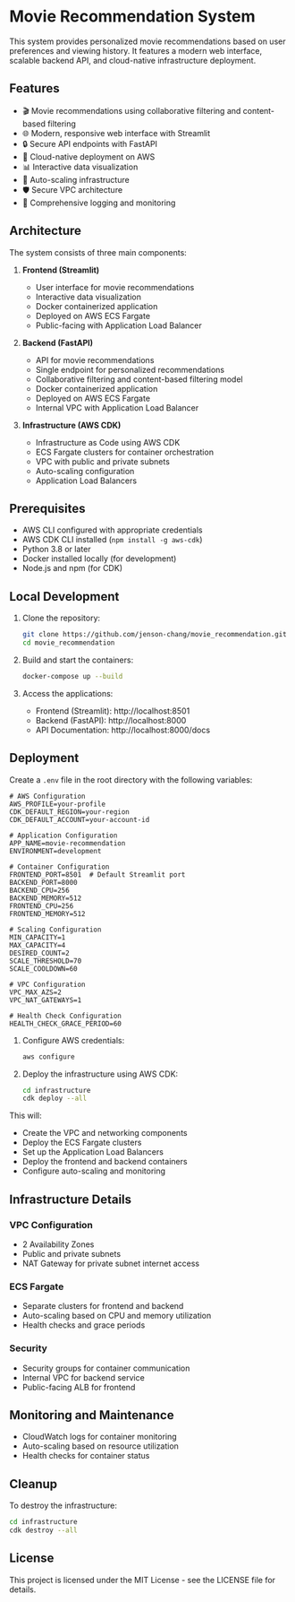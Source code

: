 # Movie Recommendation System
This system provides personalized movie recommendations based on user preferences and viewing history. It features a modern web interface, scalable backend API, and cloud-native infrastructure deployment.

## Features

- 🎬 Movie recommendations using collaborative filtering and content-based filtering
- 🌐 Modern, responsive web interface with Streamlit
- 🔒 Secure API endpoints with FastAPI
- 🚀 Cloud-native deployment on AWS
- 📊 Interactive data visualization
- 🔄 Auto-scaling infrastructure
- 🛡️ Secure VPC architecture
- 📝 Comprehensive logging and monitoring

## Architecture

The system consists of three main components:

1. **Frontend (Streamlit)**
   - User interface for movie recommendations
   - Interactive data visualization
   - Docker containerized application
   - Deployed on AWS ECS Fargate
   - Public-facing with Application Load Balancer

2. **Backend (FastAPI)**
   - API for movie recommendations
   - Single endpoint for personalized recommendations
   - Collaborative filtering and content-based filtering model
   - Docker containerized application
   - Deployed on AWS ECS Fargate
   - Internal VPC with Application Load Balancer

3. **Infrastructure (AWS CDK)**
   - Infrastructure as Code using AWS CDK
   - ECS Fargate clusters for container orchestration
   - VPC with public and private subnets
   - Auto-scaling configuration
   - Application Load Balancers

## Prerequisites

- AWS CLI configured with appropriate credentials
- AWS CDK CLI installed (`npm install -g aws-cdk`)
- Python 3.8 or later
- Docker installed locally (for development)
- Node.js and npm (for CDK)

## Local Development

1. Clone the repository:
   ```bash
   git clone https://github.com/jenson-chang/movie_recommendation.git
   cd movie_recommendation
   ```

2. Build and start the containers:
   ```bash
   docker-compose up --build
   ```

3. Access the applications:
   - Frontend (Streamlit): http://localhost:8501
   - Backend (FastAPI): http://localhost:8000
   - API Documentation: http://localhost:8000/docs

## Deployment
Create a `.env` file in the root directory with the following variables:

```env
# AWS Configuration
AWS_PROFILE=your-profile
CDK_DEFAULT_REGION=your-region
CDK_DEFAULT_ACCOUNT=your-account-id

# Application Configuration
APP_NAME=movie-recommendation
ENVIRONMENT=development

# Container Configuration
FRONTEND_PORT=8501  # Default Streamlit port
BACKEND_PORT=8000
BACKEND_CPU=256
BACKEND_MEMORY=512
FRONTEND_CPU=256
FRONTEND_MEMORY=512

# Scaling Configuration
MIN_CAPACITY=1
MAX_CAPACITY=4
DESIRED_COUNT=2
SCALE_THRESHOLD=70
SCALE_COOLDOWN=60

# VPC Configuration
VPC_MAX_AZS=2
VPC_NAT_GATEWAYS=1

# Health Check Configuration
HEALTH_CHECK_GRACE_PERIOD=60
```

1. Configure AWS credentials:
   ```bash
   aws configure
   ```

2. Deploy the infrastructure using AWS CDK:
   ```bash
   cd infrastructure
   cdk deploy --all
   ```

This will:
- Create the VPC and networking components
- Deploy the ECS Fargate clusters
- Set up the Application Load Balancers
- Deploy the frontend and backend containers
- Configure auto-scaling and monitoring

## Infrastructure Details

### VPC Configuration
- 2 Availability Zones
- Public and private subnets
- NAT Gateway for private subnet internet access

### ECS Fargate
- Separate clusters for frontend and backend
- Auto-scaling based on CPU and memory utilization
- Health checks and grace periods

### Security
- Security groups for container communication
- Internal VPC for backend service
- Public-facing ALB for frontend

## Monitoring and Maintenance

- CloudWatch logs for container monitoring
- Auto-scaling based on resource utilization
- Health checks for container status

## Cleanup

To destroy the infrastructure:
```bash
cd infrastructure
cdk destroy --all
```

## License

This project is licensed under the MIT License - see the LICENSE file for details.
